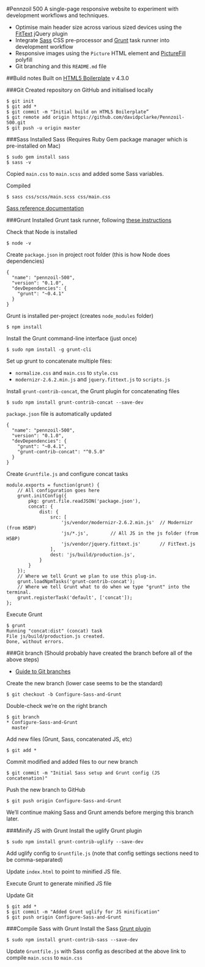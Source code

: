 #Pennzoil 500
A single-page responsive website to experiment with development workflows and techniques.

* Optimise main header size across various sized devices using the [FitText](http://fittextjs.com/) jQuery plugin
* Integrate [Sass](http://sass-lang.com/) CSS pre-processor and [Grunt](http://gruntjs.com/) task runner into development workflow
* Responsive images using the `Picture` HTML element and [PictureFill](https://github.com/scottjehl/picturefill) polyfill
* Git branching and this `README.md` file

##Build notes
Built on [HTML5 Boilerplate](http://html5boilerplate.com/) v 4.3.0 

###Git
Created repository on GitHub and initialised locally
```
$ git init
$ git add *
$ git commit -m "Initial build on HTML5 Boilerplate”
$ git remote add origin https://github.com/davidpclarke/Pennzoil-500.git
$ git push -u origin master
```

###Sass
Installed Sass (Requires Ruby Gem package manager which is pre-installed on Mac)
```
$ sudo gem install sass
$ sass -v
```

Copied `main.css` to `main.scss` and added some Sass variables. 

Compiled
```
$ sass css/scss/main.scss css/main.css 
```

[Sass reference documentation](http://sass-lang.com/documentation/file.SASS_REFERENCE.html#using_sass)


###Grunt
Installed Grunt task runner, following [these instructions](http://24ways.org/2013/grunt-is-not-weird-and-hard/)

Check that Node is installed
```
$ node -v
```

Create `package.json` in project root folder (this is how Node does dependencies)
```
{
  "name": "pennzoil-500",
  "version": "0.1.0",
  "devDependencies": {
    "grunt": "~0.4.1"
  }
}
```

Grunt is installed per-project (creates `node_modules` folder)
```
$ npm install
```

Install the Grunt command-line interface (just once)
```
$ sudo npm install -g grunt-cli
```

Set up grunt to concatenate multiple files:
* `normalize.css` and `main.css` to `style.css`
* `modernizr-2.6.2.min.js` and `jquery.fittext.js` to `scripts.js`

Install `grunt-contrib-concat`, the Grunt plugin for concatenating files
```
$ sudo npm install grunt-contrib-concat --save-dev
```

`package.json` file is automatically updated
```
{
  "name": "pennzoil-500",
  "version": "0.1.0",
  "devDependencies": {
    "grunt": "~0.4.1",
    "grunt-contrib-concat": "^0.5.0"
  }
}
```

Create `Gruntfile.js` and configure concat tasks
```
module.exports = function(grunt) {
    // All configuration goes here 
    grunt.initConfig({
        pkg: grunt.file.readJSON('package.json'),
        concat: {   
            dist: {
                src: [
                    'js/vendor/modernizr-2.6.2.min.js'  // Modernizr (from H5BP)
                    'js/*.js',        // All JS in the js folder (from H5BP)
                    'js/vendor/jquery.fittext.js'       // FitText.js
                ],
                dest: 'js/build/production.js',
            }
        }
    });
    // Where we tell Grunt we plan to use this plug-in.
    grunt.loadNpmTasks('grunt-contrib-concat');
    // Where we tell Grunt what to do when we type "grunt" into the terminal.
    grunt.registerTask('default', ['concat']);
};
```
Execute Grunt
```
$ grunt
Running "concat:dist" (concat) task
File js/build/production.js created.
Done, without errors.
```


###Git branch
(Should probably have created the branch before all of the above steps)

* [Guide to Git branches](https://github.com/Kunena/Kunena-Forum/wiki/Create-a-new-branch-with-git-and-manage-branches)

Create the new branch (lower case seems to be the standard)
```
$ git checkout -b Configure-Sass-and-Grunt
```

Double-check we’re on the right branch
```
$ git branch
* Configure-Sass-and-Grunt
  master
```

Add new files (Grunt, Sass, concatenated JS, etc)
```
$ git add *
```

Commit modified and added files to our new branch
```
$ git commit -m "Initial Sass setup and Grunt config (JS concatenation)"
```

Push the new branch to GitHub
```
$ git push origin Configure-Sass-and-Grunt
```

We’ll continue making Sass and Grunt amends before merging this branch later.


###Minify JS with Grunt
Install the uglify Grunt plugin
```
$ sudo npm install grunt-contrib-uglify --save-dev
```

Add uglify config to `Gruntfile.js` (note that config settings sections need to be comma-separated)

Update `index.html` to point to minified JS file.

Execute Grunt to generate minified JS file

Update Git
```
$ git add *
$ git commit -m "Added Grunt uglify for JS minification"
$ git push origin Configure-Sass-and-Grunt

```

###Compile Sass with Grunt
Install the Sass [Grunt plugin](https://github.com/gruntjs/grunt-contrib-sass)

```
$ sudo npm install grunt-contrib-sass --save-dev
```
Update `Gruntfile.js` with Sass config as described at the above link to compile `main.scss` to `main.css`

